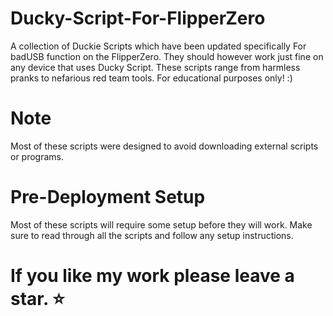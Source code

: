 # Ducky-Script-For-FlipperZero
A collection of Duckie Scripts which have been updated specifically For badUSB function on the FlipperZero. 
They should however work just fine on any device that uses Ducky Script.
These scripts range from harmless pranks to nefarious red team tools. For educational purposes only! :)  

# Note
Most of these scripts were designed to avoid downloading external scripts or programs.

# Pre-Deployment Setup
Most of these scripts will require some setup before they will work.
Make sure to read through all the scripts and follow any setup instructions.

#  If you like my work please leave a star. ⭐
